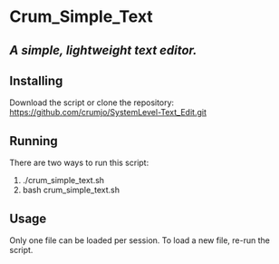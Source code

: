# Crum_Simple_Text 
_A simple, lightweight text editor._  
-----------------------------------------------------------------------
## Installing
Download the script or clone the repository:
https://github.com/crumjo/SystemLevel-Text_Edit.git

## Running
There are two ways to run this script:
1. ./crum_simple_text.sh
1. bash crum_simple_text.sh

## Usage
Only one file can be loaded per session. To load a new file, re-run the script.
